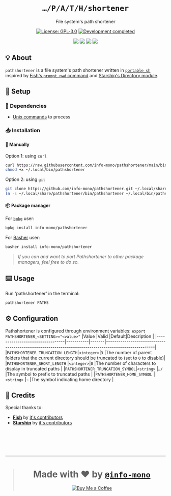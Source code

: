 <h1 align="center"><code>…/P/A/T/H/shortener</code></h1>
<p align="center">File system's path shortener</p>
<p align="center"><a href="https://github.com/info-mono/pathshortener/blob/main/LICENSE"><img src="https://img.shields.io/github/license/info-mono/pathshortener?labelColor=383838&color=585858&style=for-the-badge" alt="License: GPL-3.0"></a> <a href="https://gist.github.com/NNBnh/9ef453aba3efce26046e0d3119dab5a7#development-completed"><img src="https://img.shields.io/badge/development-completed-%23585858.svg?labelColor=383838&style=for-the-badge&logoColor=FFFFFF" alt="Development completed"></a></p>
<p align="center"><a href="https://github.com/info-mono/pathshortener/watchers"><img src="https://img.shields.io/github/watchers/info-mono/pathshortener?labelColor=383838&color=585858&style=flat-square"></a> <a href="https://github.com/info-mono/pathshortener/stargazers"><img src="https://img.shields.io/github/stars/info-mono/pathshortener?labelColor=383838&color=585858&style=flat-square"></a> <a href="https://github.com/info-mono/pathshortener/network/members"><img src="https://img.shields.io/github/forks/info-mono/pathshortener?labelColor=383838&color=585858&style=flat-square"></a> <a href="https://github.com/info-mono/pathshortener/issues"><img src="https://img.shields.io/github/issues/info-mono/pathshortener?labelColor=383838&color=585858&style=flat-square"></a></p>

## 💡 About
`pathshortener` is a file system's path shortener written in [`portable sh`](https://github.com/dylanaraps/pure-sh-bible) inspired by [Fish's `prompt_pwd` command](https://fishshell.com/docs/current/cmds/prompt_pwd.html) and [Starship's Directory module](https://starship.rs/config/#directory).

## 🚀 Setup
### 🧾 Dependencies
- [Unix commands](https://en.wikipedia.org/wiki/List_of_Unix_commands) to process

### 📥 Installation
#### 🔧 Manually
Option 1: using `curl`
```sh
curl https://raw.githubusercontent.com/info-mono/pathshortener/main/bin/pathshortener > ~/.local/bin/pathshortener
chmod +x ~/.local/bin/pathshortener
```

Option 2: using `git`
```sh
git clone https://github.com/info-mono/pathshortener.git ~/.local/share/pathshortener
ln -s ~/.local/share/pathshortener/bin/pathshortener ~/.local/bin/pathshortener
```

#### 📦 Package manager
For [`bpkg`](https://github.com/bpkg/bpkg) user:
```sh
bpkg install info-mono/pathshortener
```

For [Basher](https://github.com/bpkg/bpkg) user:
```sh
basher install info-mono/pathshortener
```

> *If you can and want to port Pathshortener to other package managers, feel free to do so.*

## ⌨️ Usage
Run 'pathshortener' in the terminal:
```sh
pathshortener PATHS
```

## ⚙️ Configuration
Pathshortener is configured through environment variables: `export PATHSHORTENER_<SETTING>="<value>"`
|Value                            |Valid      |Default|Description                                                                                           |
|---------------------------------|-----------|-------|------------------------------------------------------------------------------------------------------|
|`PATHSHORTENER_TRUNCATION_LENGTH`|`<integer>`|`3`    |The number of parent folders that the current directory should be truncated to (set to `0` to disable)|
|`PATHSHORTENER_SHORT_LENGTH`     |`<integer>`|`0`    |The number of characters to display in truncated paths                                                |
|`PATHSHORTENER_TRUNCATION_SYMBOL`|`<string>` |`…/`   |The symbol to prefix to truncated paths                                                               |
|`PATHSHORTENER_HOME_SYMBOL`      |`<string>` |`~`    |The symbol indicating home directory                                                                  |

## 💌 Credits
Special thanks to:
- [**Fish**](https://fishshell.com/docs/current/cmds/fish_status_to_signal.html) by [it's contributors](https://github.com/fish-shell/fish-shell/graphs/contributors)
- [**Starship**](https://starship.rs) by [it's contributors](https://github.com/starship/starship/graphs/contributors)

<br><br><br><br>

---

> <h1 align="center">Made with ❤️ by <a href="https://github.com/info-mono"><code>@info-mono</code></a></h1>
>
> <p align="center"><a href="https://www.buymeacoffee.com/nnbnh"><img src="https://img.shields.io/badge/buy_me_a_coffee%20-%23F7CA88.svg?logo=buy-me-a-coffee&logoColor=333333&style=for-the-badge" alt="Buy Me a Coffee"></a></p>
